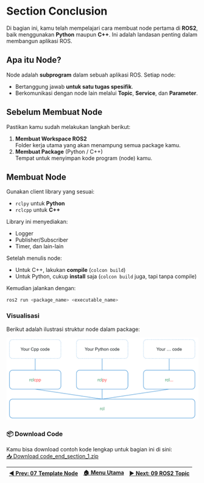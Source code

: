 # Section Conclusion

Di bagian ini, kamu telah mempelajari cara membuat node pertama di **ROS2**, baik menggunakan **Python** maupun **C++**. Ini adalah landasan penting dalam membangun aplikasi ROS.

## Apa itu Node?

Node adalah **subprogram** dalam sebuah aplikasi ROS. Setiap node:
- Bertanggung jawab **untuk satu tugas spesifik**.
- Berkomunikasi dengan node lain melalui **Topic**, **Service**, dan **Parameter**.

## Sebelum Membuat Node

Pastikan kamu sudah melakukan langkah berikut:

1. **Membuat Workspace ROS2**  
   Folder kerja utama yang akan menampung semua package kamu.
2. **Membuat Package** (Python / C++)  
   Tempat untuk menyimpan kode program (node) kamu.

## Membuat Node

Gunakan client library yang sesuai:

- `rclpy` untuk **Python**
- `rclcpp` untuk **C++**

Library ini menyediakan:
- Logger
- Publisher/Subscriber
- Timer, dan lain-lain

Setelah menulis node:

- Untuk C++, lakukan **compile** (`colcon build`)
- Untuk Python, cukup **install** saja (`colcon build` juga, tapi tanpa compile)

Kemudian jalankan dengan:

```bash
ros2 run <package_name> <executable_name>
```

### Visualisasi

Berikut adalah ilustrasi struktur node dalam package:

![ROS2 Package Architecture](/assets/ros2_package_architecture.png)


### 📦 Download Code

Kamu bisa download contoh kode lengkap untuk bagian ini di sini:  
[📥 Download code_end_section_1.zip](code_end_section_1.zip)

| [◀️ Prev: 07 Template Node](../07_template_node/) | [🏠 Menu Utama](/) | [▶️ Next: 09 ROS2 Topic](/section2_topics/09_ros2_topic/) |
| ------------------------------------------------ | ----------------- | -------------------------------------------------------- |